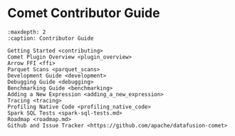 <!--
Licensed to the Apache Software Foundation (ASF) under one
or more contributor license agreements.  See the NOTICE file
distributed with this work for additional information
regarding copyright ownership.  The ASF licenses this file
to you under the Apache License, Version 2.0 (the
"License"); you may not use this file except in compliance
with the License.  You may obtain a copy of the License at

  http://www.apache.org/licenses/LICENSE-2.0

Unless required by applicable law or agreed to in writing,
software distributed under the License is distributed on an
"AS IS" BASIS, WITHOUT WARRANTIES OR CONDITIONS OF ANY
KIND, either express or implied.  See the License for the
specific language governing permissions and limitations
under the License.
-->

# Comet Contributor Guide

```{toctree}
:maxdepth: 2
:caption: Contributor Guide

Getting Started <contributing>
Comet Plugin Overview <plugin_overview>
Arrow FFI <ffi>
Parquet Scans <parquet_scans>
Development Guide <development>
Debugging Guide <debugging>
Benchmarking Guide <benchmarking>
Adding a New Expression <adding_a_new_expression>
Tracing <tracing>
Profiling Native Code <profiling_native_code>
Spark SQL Tests <spark-sql-tests.md>
Roadmap <roadmap.md>
Github and Issue Tracker <https://github.com/apache/datafusion-comet>
```
